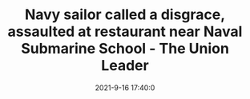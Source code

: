 ---
"title": "Navy sailor called a disgrace, assaulted at restaurant near Naval Submarine School - The Union Leader"
"date": "2021-9-16 17:40:0"
"feed_name": "GOOGLENEWSDRILLING"
"feed_website": "https://news.google.com/search?q=drilling%2Bincident&hl=en-US&gl=US&ceid=US:en"
"feed_rss": "https://news.google.com/rss/search?q=drilling%2Bincident&hl=en-US&gl=US&ceid=US:en"
"link": "https://www.unionleader.com/news/crime/navy-sailor-called-a-disgrace-assaulted-at-restaurant-near-naval-submarine-school/article_06cdd17c-5eda-54a4-9a5c-5260e165d9a4.html"
"file": "_posts/2021-1-1-b544533cdd60f9a72754bd8f19c7ddc0d228cb62.md"
"accident": "0"
"drilling": "0"
"dead": "0"
"injured": "0"
"where": "unknown site"
---
